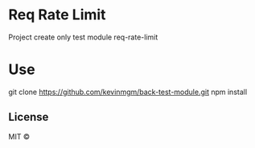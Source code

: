 # Req Rate Limit

Project create only test module req-rate-limit

# Use

git clone https://github.com/kevinmgm/back-test-module.git
npm install

## License

MIT ©
